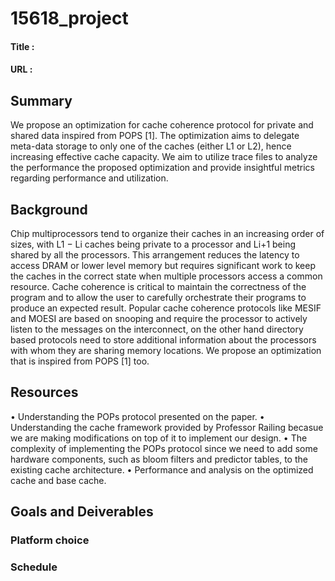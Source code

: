 # 15618_project

#### Title :

#### URL :

## Summary
We propose an optimization for cache coherence protocol for private and shared data inspired from POPS [1]. The optimization aims to delegate meta-data storage to only one of the caches (either L1 or L2), hence increasing effective cache capacity. We aim to utilize trace files to analyze the performance the proposed optimization and provide insightful metrics regarding performance and utilization.
## Background
Chip multiprocessors tend to organize their caches in an increasing order of sizes,
with L1 − Li caches being private to a processor and Li+1 being shared by all
the processors. This arrangement reduces the latency to access DRAM or lower
level memory but requires significant work to keep the caches in the correct
state when multiple processors access a common resource. Cache coherence is
critical to maintain the correctness of the program and to allow the user to
carefully orchestrate their programs to produce an expected result. Popular
cache coherence protocols like MESIF and MOESI are based on snooping and
require the processor to actively listen to the messages on the interconnect, on
the other hand directory based protocols need to store additional information
about the processors with whom they are sharing memory locations. We propose
an optimization that is inspired from POPS [1] too.
## Resources
• Understanding the POPs protocol presented on the paper.
• Understanding the cache framework provided by Professor Railing becasue
we are making modifications on top of it to implement our design.
• The complexity of implementing the POPs protocol since we need to add
some hardware components, such as bloom filters and predictor tables, to
the existing cache architecture.
• Performance and analysis on the optimized cache and base cache.
## Goals and Deiverables

### Platform choice

### Schedule 


